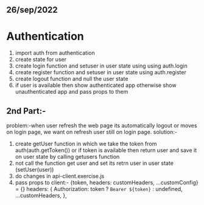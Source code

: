 ## 26/sep/2022
# Authentication

1. import auth from authentication
2. create state for user
3. create login function and setuser in user state using using auth.login
4. create register function and setuser in user state using auth.register
5. create logout function and null the user state
6. if user is available then show authenticated app otherwise show unauthenticated app and pass props to them

## 2nd Part:-
problem:-when user refresh the web page its automatically logout or moves on login page, we want on refresh user still on login page.
solution:- 

1. create getUser function in which we take the token from auth(auth.getToken()) or if token is available then return user and save it on user state by calling getusers function
2. not call the function get user and set its retrn user in user state (setUser(user))
3. do changes in api-client.exercise.js
4. pass props to client:-
    {token, headers: customHeaders, ...customConfig} = {}
    headers: {
        Authorization: token ? `Bearer ${token}` : undefined,
        ...customHeaders,
      },


